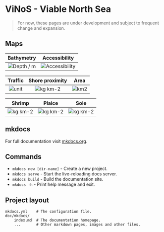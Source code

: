 <!--
SPDX-FileCopyrightText: 2023 Helmholtz-Zentrum hereon GmbH
SPDX-License-Identifier: CC0-1.0
SPDX-FileContributor: Carsten Lemmen <carsten.lemmen@hereon.de>
-->

# ViNoS - Viable North Sea

> For now, these pages are under development and subject to frequent change and expansion.

## Maps

|            Bathymetry            |                Accessibility                 |
| :------------------------------: | :------------------------------------------: |
| ![Depth / m](./assets/Depth.png) | ![Accessibility](./assets/Accessibility.png) |

|            Traffic            |               Shore proximity               |           Area            |
| :---------------------------: | :-----------------------------------------: | :-----------------------: |
| ![unit](./assets/Traffic.png) | ![kg km-2](<./assets/Shore\ proximity.png>) | ![km2](./assets/Area.png) |

|             Shrimp             |             Plaice             |              Sole              |
| :----------------------------: | :----------------------------: | :----------------------------: |
| ![kg km-2](./assets/Depth.png) | ![kg km-2](./assets/Depth.png) | ![kg km-2](./assets/Depth.png) |

## mkdocs

For full documentation visit [mkdocs.org](https://www.mkdocs.org).

## Commands

- `mkdocs new [dir-name]` - Create a new project.
- `mkdocs serve` - Start the live-reloading docs server.
- `mkdocs build` - Build the documentation site.
- `mkdocs -h` - Print help message and exit.

## Project layout

    mkdocs.yml    # The configuration file.
    doc/mkdocs/
        index.md  # The documentation homepage.
        ...       # Other markdown pages, images and other files.
